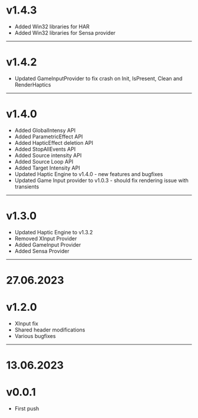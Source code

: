 # v1.4.3

+ Added Win32 libraries for HAR
+ Added Win32 libraries for Sensa provider

___________________________________

# v1.4.2

+ Updated GameInputProvider to fix crash on Init, IsPresent, Clean and RenderHaptics

___________________________________

# v1.4.0

+ Added GlobalIntensy API
+ Added ParametricEffect API
+ Added HapticEffect deletion API
+ Added StopAllEvents API
+ Added Source intensity API
+ Added Source Loop API
+ Added Target Intensity API
+ Updated Haptic Engine to v1.4.0 - new features and bugfixes
+ Updated Game Input provider to v1.0.3 - should fix rendering issue with transients

___________________________________

# v1.3.0

+ Updated Haptic Engine to v1.3.2
+ Removed XInput Provider
+ Added GameInput Provider
+ Added Sensa Provider

___________________________________

# 27.06.2023 
# v1.2.0

+ XInput fix
+ Shared header modifications
+ Various bugfixes

___________________________________

# 13.06.2023 
# v0.0.1

+ First push